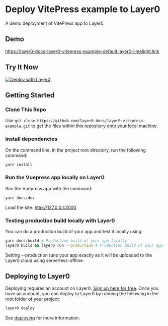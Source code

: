 # Deploy VitePress example to Layer0

A demo deployment of VitePress app to Layer0.

## Demo

https://layer0-docs-layer0-vitepress-example-default.layer0-limelight.link

## Try It Now

[![Deploy with Layer0](https://docs.layer0.co/button.svg)](https://app.layer0.co/deploy?repo=https://github.com/layer0-docs/layer0-vitepress-example)

## Getting Started

### Clone This Repo

Use `git clone https://github.com/layer0-docs/layer0-vitepress-example.git` to get the files within this repository onto your local machine.

### Install dependencies

On the command line, in the project root directory, run the following command:

```bash
yarn install
```

### Run the Vuepress app locally on Layer0

Run the Vuepress app with the command:

```bash
yarn docs:dev
```

Load the site: http://127.0.0.1:3000

### Testing production build locally with Layer0

You can do a production build of your app and test it locally using:

```bash
yarn docs:build # Production build of your app locally
layer0 build && layer0 run --production # Production build of your app on Layer0 locally
```

Setting --production runs your app exactly as it will be uploaded to the Layer0 cloud using serverless-offline.

## Deploying to Layer0

Deploying requires an account on Layer0. [Sign up here for free](https://app.layer0.co/signup). Once you have an account, you can deploy to Layer0 by running the following in the root folder of your project:

```bash
layer0 deploy
```

See [deploying](https://docs.layer0.co/guides/deploying) for more information.
